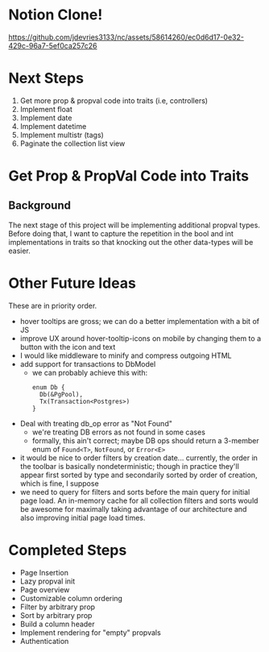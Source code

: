 # Notion Clone!

https://github.com/jdevries3133/nc/assets/58614260/ec0d6d17-0e32-429c-96a7-5ef0ca257c26

# Next Steps

1. Get more prop & propval code into traits (i.e, controllers)
2. Implement float
3. Implement date
4. Implement datetime
5. Implement multistr (tags)
6. Paginate the collection list view

# Get Prop & PropVal Code into Traits

## Background

The next stage of this project will be implementing additional propval types.
Before doing that, I want to capture the repetition in the bool and int
implementations in traits so that knocking out the other data-types will be
easier.

# Other Future Ideas

These are in priority order.

- hover tooltips are gross; we can do a better implementation with a bit of JS
- improve UX around hover-tooltip-icons on mobile by changing them to a button
  with the icon and text
- I would like middleware to minify and compress outgoing HTML
- add support for transactions to DbModel
  - we can probably achieve this with:
    ```
    enum Db {
      Db(&PgPool),
      Tx(Transaction<Postgres>)
    }
    ```
- Deal with treating db_op error as "Not Found"
  - we're treating DB errors as not found in some cases
  - formally, this ain't correct; maybe DB ops should return a 3-member enum of
    `Found<T>`, `NotFound`, or `Error<E>`
- it would be nice to order filters by creation date... currently, the order in
  the toolbar is basically nondeterministic; though in practice they'll appear
  first sorted by type and secondarily sorted by order of creation, which is
  fine, I suppose
- we need to query for filters and sorts before the main query for initial page
  load. An in-memory cache for all collection filters and sorts would be awesome
  for maximally taking advantage of our architecture and also improving initial
  page load times.

# Completed Steps

- Page Insertion
- Lazy propval init
- Page overview
- Customizable column ordering
- Filter by arbitrary prop
- Sort by arbitrary prop
- Build a column header
- Implement rendering for "empty" propvals
- Authentication
